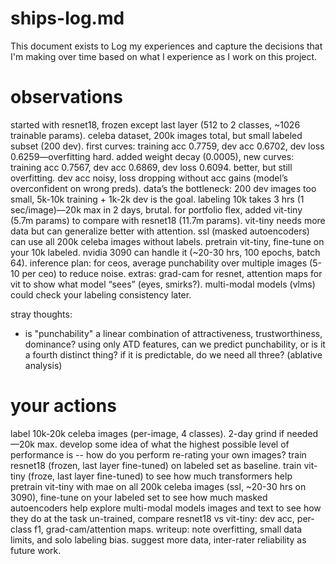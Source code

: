 # ships-log.md
This document exists to Log my experiences and capture the decisions that I'm making over time based on what I experience as I work on this project.

# observations

started with resnet18, frozen except last layer (512 to 2 classes, ~1026 trainable params). celeba dataset, 200k images total, but small labeled subset (200 dev).
first curves: training acc 0.7759, dev acc 0.6702, dev loss 0.6259—overfitting hard. added weight decay (0.0005), new curves: training acc 0.7567, dev acc 0.6869, dev loss 0.6094. better, but still overfitting. dev acc noisy, loss dropping without acc gains (model’s overconfident on wrong preds).
data’s the bottleneck: 200 dev images too small, 5k-10k training + 1k-2k dev is the goal. labeling 10k takes 3 hrs (1 sec/image)—20k max in 2 days, brutal.
for portfolio flex, added vit-tiny (5.7m params) to compare with resnet18 (11.7m params). vit-tiny needs more data but can generalize better with attention.
ssl (masked autoencoders) can use all 200k celeba images without labels. pretrain vit-tiny, fine-tune on your 10k labeled. nvidia 3090 can handle it (~20-30 hrs, 100 epochs, batch 64).
inference plan: for ceos, average punchability over multiple images (5-10 per ceo) to reduce noise.
extras: grad-cam for resnet, attention maps for vit to show what model “sees” (eyes, smirks?). multi-modal models (vlms) could check your labeling consistency later.

stray thoughts:
- is "punchability" a linear combination of attractiveness, trustworthiness, dominance? using only ATD features, can we predict punchability, or is it a fourth distinct thing? if it is predictable, do we need all three? (ablative analysis)

# your actions
label 10k-20k celeba images (per-image, 4 classes). 2-day grind if needed—20k max.
develop some idea of what the highest possible level of performance is -- how do you perform re-rating your own images?
train resnet18 (frozen, last layer fine-tuned) on labeled set as baseline.
train vit-tiny (froze, last layer fine-tuned) to see how much transformers help
pretrain vit-tiny with mae on all 200k celeba images (ssl, ~20-30 hrs on 3090), fine-tune on your labeled set to see how much masked autoencoders help
explore multi-modal models images and text to see how they do at the task un-trained, 
compare resnet18 vs vit-tiny: dev acc, per-class f1, grad-cam/attention maps.
writeup: note overfitting, small data limits, and solo labeling bias. suggest more data, inter-rater reliability as future work.

